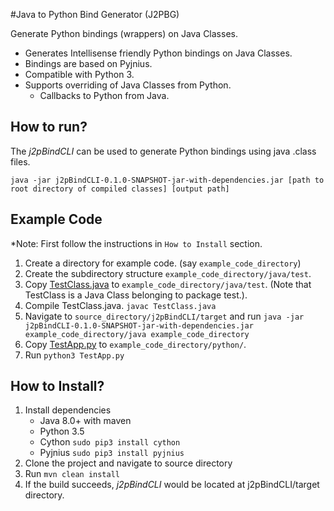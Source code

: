 #Java to Python Bind Generator (J2PBG)

Generate Python bindings (wrappers) on Java Classes. 
* Generates Intellisense friendly Python bindings on Java Classes.
* Bindings are based on Pyjnius.
* Compatible with Python 3.
* Supports overriding of Java Classes from Python.
  - Callbacks to Python from Java.

## How to run?
The _j2pBindCLI_ can be used to generate Python bindings using java .class files.
```
java -jar j2pBindCLI-0.1.0-SNAPSHOT-jar-with-dependencies.jar [path to root directory of compiled classes] [output path]
```

## Example Code
*Note: First follow the instructions in `How to Install` section.

1) Create a directory for example code. (say `example_code_directory`)
2) Create the subdirectory structure `example_code_directory/java/test`.
3) Copy [TestClass.java](j2pBindLib/src/test/resources/SampleCode/TestClass.java) to `example_code_directory/java/test`. (Note that TestClass is a Java Class belonging to package test.).
4) Compile TestClass.java. `javac TestClass.java`
5) Navigate to `source_directory/j2pBindCLI/target` and run `java -jar j2pBindCLI-0.1.0-SNAPSHOT-jar-with-dependencies.jar example_code_directory/java example_code_directory`
6) Copy [TestApp.py](j2pBindLib/src/test/resources/SampleCode/TestApp.py) to `example_code_directory/python/`.
7) Run `python3 TestApp.py`
 

## How to Install?
1) Install dependencies
   - Java 8.0+ with maven
   - Python 3.5
   - Cython `sudo pip3 install cython`
   - Pyjnius `sudo pip3 install pyjnius` 
2) Clone the project and navigate to source directory
3) Run `mvn clean install`
4) If the build succeeds, _j2pBindCLI_ would be located at j2pBindCLI/target directory.

